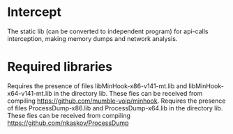 # Intercept
The static lib (can be converted to independent program) for api-calls interception, making memory dumps and network analysis.

# Required libraries
Requires the presence of files libMinHook-x86-v141-mt.lib and libMinHook-x64-v141-mt.lib in the directory lib. These fies can be received from compiling https://github.com/mumble-voip/minhook.
Requires the presence of files ProcessDump-x86.lib and ProcessDump-x64.lib in the directory lib. These fies can be received from compiling https://github.com/nkaskov/ProcessDump
